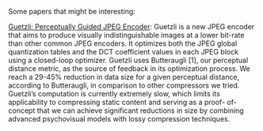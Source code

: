 Some papers that might be interesting:

[Guetzli: Perceptually Guided JPEG Encoder](https://arxiv.org/pdf/1703.04421.pdf): Guetzli is a new JPEG encoder that aims to produce visually indistinguishable images at a lower bit-rate than other common JPEG encoders. It optimizes both the JPEG global quantization tables and the DCT coefficient values in each JPEG block using a closed-loop optimizer. Guetzli uses Butteraugli [1], our perceptual distance metric, as the source of feedback in its optimization process. We reach a 29-45% reduction in data size for a given perceptual distance, according to Butteraugli, in comparison to other compressors we tried. Guetzli’s computation is currently extremely slow, which limits its applicability to compressing static content and serving as a proof- of-concept that we can achieve significant reductions in size by combining advanced psychovisual models with lossy compression techniques.
